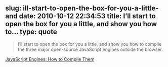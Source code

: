 slug: ill-start-to-open-the-box-for-you-a-little-and
date: 2010-10-12 22:34:53
title: I’ll start to open the box for you a little, and show you how to...
type: quote
---

> I’ll start to open the box for you a little, and show you how to compile the three major open-source JavaScript engines outside the browser.

[JavaScript Engines: How to Compile Them](http://www.sencha.com/blog/2010/10/12/javascript-engines-how-to-compile-them/)
